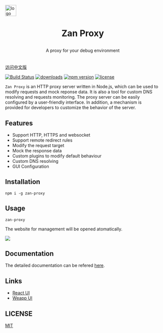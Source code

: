 <p>
    <a href="https://github.com/youzan/"><img alt="logo" width="36" height="36" src="https://img.yzcdn.cn/public_files/2017/02/09/e84aa8cbbf7852688c86218c1f3bbf17.png" alt="youzan">
    </a>
</p>
<h1 align="center">
    Zan Proxy
</h1>

<p align="center" style="margin: 30px 0 35px;">A proxy for your debug environment</p>

[访问中文版](./README.zh-CN.md)

[![Build Status](https://travis-ci.org/youzan/zan-proxy.svg?branch=master)](https://travis-ci.org/youzan/zan-proxy)
[![downloads](https://img.shields.io/npm/dt/zan-proxy.svg)](https://www.npmjs.com/package/zan-proxy)
[![npm version](https://img.shields.io/npm/v/zan-proxy.svg?style=flat)](https://www.npmjs.com/package/zan-proxy)
[![license](https://img.shields.io/npm/l/zan-proxy.svg)](https://www.npmjs.com/package/zan-proxy)

`Zan Proxy` is an HTTP proxy server written in Node.js, which can be used to modify requests and mock reponse data. It is also a tool for custom DNS resolving and requests monitoring.
The proxy server can be easily configured by a user-friendly interface. In addition, a mechanism is provided for developers to customize the behavior of the server.

## Features

* Support HTTP, HTTPS and websocket
* Support remote redirect rules
* Modify the request target
* Mock the response data
* Custom plugins to modify default behaviour
* Custom DNS resolving
* GUI Configuration

## Installation

```shell
npm i -g zan-proxy
```

## Usage

```shell
zan-proxy
```

The website for management will be opened atomatically.

<img src="https://img.yzcdn.cn/public_files/2018/03/29/538c49fa295df7dc7184d75fc1c1ab99.png" />

## Documentation

The detailed documentation can be refered [here](https://youzan.github.io/zan-proxy/book/).

## Links

* [React UI](https://www.youzanyun.com/zanui/zent)
* [Weapp UI](https://github.com/youzan/zanui-weapp)

## LICENSE

[MIT](https://zh.wikipedia.org/wiki/MIT%E8%A8%B1%E5%8F%AF%E8%AD%89)
